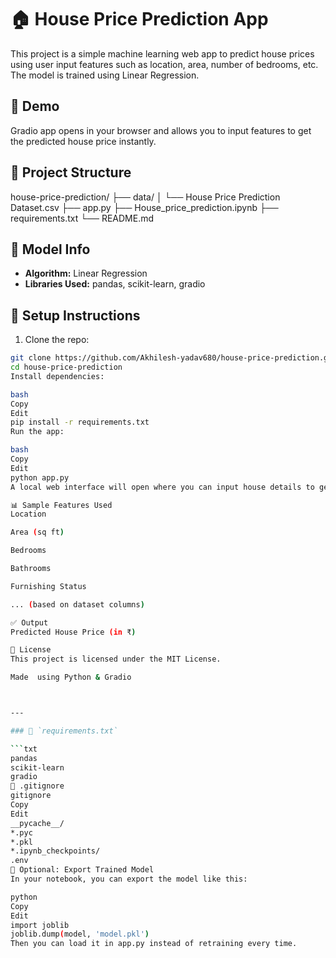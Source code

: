 # 🏠 House Price Prediction App

This project is a simple machine learning web app to predict house prices using user input features such as location, area, number of bedrooms, etc. The model is trained using Linear Regression.

## 🚀 Demo

Gradio app opens in your browser and allows you to input features to get the predicted house price instantly.

## 📂 Project Structure

house-price-prediction/
├── data/
│ └── House Price Prediction Dataset.csv
├── app.py
├── House_price_prediction.ipynb
├── requirements.txt
└── README.md


## 🧠 Model Info

- **Algorithm:** Linear Regression
- **Libraries Used:** pandas, scikit-learn, gradio

## 🔧 Setup Instructions

1. Clone the repo:

```bash
git clone https://github.com/Akhilesh-yadav680/house-price-prediction.git
cd house-price-prediction
Install dependencies:

bash
Copy
Edit
pip install -r requirements.txt
Run the app:

bash
Copy
Edit
python app.py
A local web interface will open where you can input house details to get price predictions.

📊 Sample Features Used
Location

Area (sq ft)

Bedrooms

Bathrooms

Furnishing Status

... (based on dataset columns)

✅ Output
Predicted House Price (in ₹)

📝 License
This project is licensed under the MIT License.

Made  using Python & Gradio



---

### 📄 `requirements.txt`

```txt
pandas
scikit-learn
gradio
📄 .gitignore
gitignore
Copy
Edit
__pycache__/
*.pyc
*.pkl
*.ipynb_checkpoints/
.env
🧠 Optional: Export Trained Model
In your notebook, you can export the model like this:

python
Copy
Edit
import joblib
joblib.dump(model, 'model.pkl')
Then you can load it in app.py instead of retraining every time.













